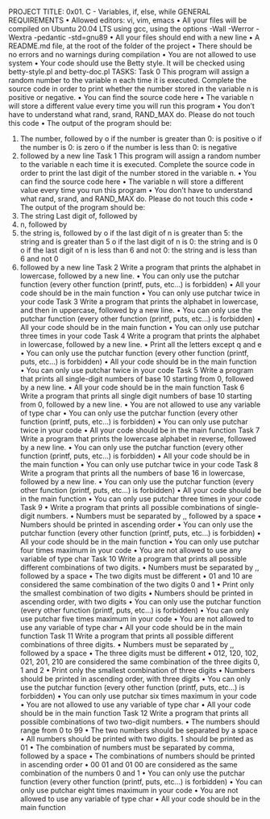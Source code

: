 PROJECT TITLE: 0x01. C - Variables, if, else, while
GENERAL REQUIREMENTS
•	Allowed editors: vi, vim, emacs
•	All your files will be compiled on Ubuntu 20.04 LTS using gcc, using the options -Wall -Werror -Wextra -pedantic -std=gnu89
•	All your files should end with a new line
•	A README.md file, at the root of the folder of the project
•	There should be no errors and no warnings during compilation
•	You are not allowed to use system
•	Your code should use the Betty style. It will be checked using betty-style.pl and betty-doc.pl
TASKS:
Task 0
This program will assign a random number to the variable n each time it is executed. Complete the source code in order to print whether the number stored in the variable n is positive or negative.
•	You can find the source code here
•	The variable n will store a different value every time you will run this program
•	You don’t have to understand what rand, srand, RAND_MAX do. Please do not touch this code
•	The output of the program should be:
1.	The number, followed by
o	if the number is greater than 0: is positive
o	if the number is 0: is zero
o	if the number is less than 0: is negative
2.	followed by a new line
Task 1
This program will assign a random number to the variable n each time it is executed. Complete the source code in order to print the last digit of the number stored in the variable n.
•	You can find the source code here
•	The variable n will store a different value every time you run this program
•	You don’t have to understand what rand, srand, and RAND_MAX do. Please do not touch this code
•	The output of the program should be:
1.	The string Last digit of, followed by
2.	n, followed by
3.	the string is, followed by
o	if the last digit of n is greater than 5: the string and is greater than 5
o	if the last digit of n is 0: the string and is 0
o	if the last digit of n is less than 6 and not 0: the string and is less than 6 and not 0
4.	followed by a new line
Task 2
Write a program that prints the alphabet in lowercase, followed by a new line.
•	You can only use the putchar function (every other function (printf, puts, etc…) is forbidden)
•	All your code should be in the main function
•	You can only use putchar twice in your code
Task 3
Write a program that prints the alphabet in lowercase, and then in uppercase, followed by a new line.
•	You can only use the putchar function (every other function (printf, puts, etc…) is forbidden)
•	All your code should be in the main function
•	You can only use putchar three times in your code
Task 4
Write a program that prints the alphabet in lowercase, followed by a new line.
•	Print all the letters except q and e
•	You can only use the putchar function (every other function (printf, puts, etc…) is forbidden)
•	All your code should be in the main function
•	You can only use putchar twice in your code
Task 5
Write a program that prints all single-digit numbers of base 10 starting from 0, followed by a new line.
•	All your code should be in the main function
Task 6
Write a program that prints all single digit numbers of base 10 starting from 0, followed by a new line.
•	You are not allowed to use any variable of type char
•	You can only use the putchar function (every other function (printf, puts, etc…) is forbidden)
•	You can only use putchar twice in your code
•	All your code should be in the main function
Task 7
Write a program that prints the lowercase alphabet in reverse, followed by a new line.
•	You can only use the putchar function (every other function (printf, puts, etc…) is forbidden)
•	All your code should be in the main function
•	You can only use putchar twice in your code
Task 8
Write a program that prints all the numbers of base 16 in lowercase, followed by a new line.
•	You can only use the putchar function (every other function (printf, puts, etc…) is forbidden)
•	All your code should be in the main function
•	You can only use putchar three times in your code
Task 9
•	Write a program that prints all possible combinations of single-digit numbers.
•	Numbers must be separated by ,, followed by a space
•	Numbers should be printed in ascending order
•	You can only use the putchar function (every other function (printf, puts, etc…) is forbidden)
•	All your code should be in the main function
•	You can only use putchar four times maximum in your code
•	You are not allowed to use any variable of type char
Task 10
Write a program that prints all possible different combinations of two digits.
•	Numbers must be separated by ,, followed by a space
•	The two digits must be different
•	01 and 10 are considered the same combination of the two digits 0 and 1
•	Print only the smallest combination of two digits
•	Numbers should be printed in ascending order, with two digits
•	You can only use the putchar function (every other function (printf, puts, etc…) is forbidden)
•	You can only use putchar five times maximum in your code
•	You are not allowed to use any variable of type char
•	All your code should be in the main function
Task 11
Write a program that prints all possible different combinations of three digits.
•	Numbers must be separated by ,, followed by a space
•	The three digits must be different
•	012, 120, 102, 021, 201, 210 are considered the same combination of the three digits 0, 1 and 2
•	Print only the smallest combination of three digits
•	Numbers should be printed in ascending order, with three digits
•	You can only use the putchar function (every other function (printf, puts, etc…) is forbidden)
•	You can only use putchar six times maximum in your code
•	You are not allowed to use any variable of type char
•	All your code should be in the main function
Task 12
Write a program that prints all possible combinations of two two-digit numbers.
•	The numbers should range from 0 to 99
•	The two numbers should be separated by a space
•	All numbers should be printed with two digits. 1 should be printed as 01
•	The combination of numbers must be separated by comma, followed by a space
•	The combinations of numbers should be printed in ascending order
•	00 01 and 01 00 are considered as the same combination of the numbers 0 and 1
•	You can only use the putchar function (every other function (printf, puts, etc…) is forbidden)
•	You can only use putchar eight times maximum in your code
•	You are not allowed to use any variable of type char
•	All your code should be in the main function



